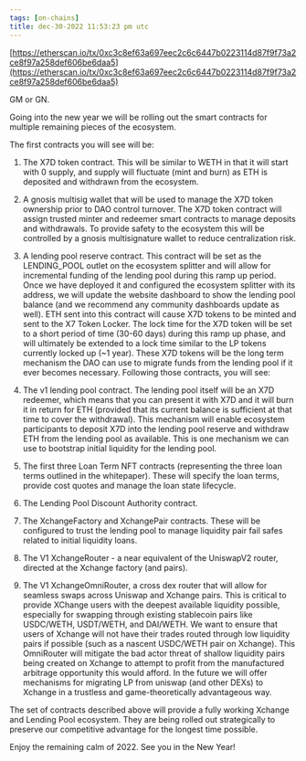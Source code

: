 ```yaml
---
tags: [on-chains]
title: dec-30-2022 11:53:23 pm utc
---
```


[https://etherscan.io/tx/0xc3c8ef63a697eec2c6c6447b0223114d87f9f73a2ce8f97a258def606be6daa5](https://etherscan.io/tx/0xc3c8ef63a697eec2c6c6447b0223114d87f9f73a2ce8f97a258def606be6daa5)

GM or GN.

Going into the new year we will be rolling out the smart contracts for multiple remaining pieces of the ecosystem.

The first contracts you will see will be:

1. The X7D token contract. This will be similar to WETH in that it will start with 0 supply, and supply will fluctuate (mint and burn) as ETH is deposited and withdrawn from the ecosystem.

2. A gnosis multisig wallet that will be used to manage the X7D token ownership prior to DAO control turnover. The X7D token contract will assign trusted minter and redeemer smart contracts to manage deposits and withdrawals. To provide safety to the ecosystem this will be controlled by a gnosis multisignature wallet to reduce centralization risk.

3. A lending pool reserve contract. This contract will be set as the LENDING_POOL outlet on the ecosystem splitter and will allow for incremental funding of the lending pool during this ramp up period. Once we have deployed it and configured the ecosystem splitter with its address, we will update the website dashboard to show the lending pool balance (and we recommend any community dashboards update as well). ETH sent into this contract will cause X7D tokens to be minted and sent to the X7 Token Locker. The lock time for the X7D token will be set to a short period of time (30-60 days) during this ramp up phase, and will ultimately be extended to a lock time similar to the LP tokens currently locked up (~1 year). These X7D tokens will be the long term mechanism the DAO can use to migrate funds from the lending pool if it ever becomes necessary. Following those contracts, you will see:

4. The v1 lending pool contract. The lending pool itself will be an X7D redeemer, which means that you can present it with X7D and it will burn it in return for ETH (provided that its current balance is sufficient at that time to cover the withdrawal). This mechanism will enable ecosystem participants to deposit X7D into the lending pool reserve and withdraw ETH from the lending pool as available. This is one mechanism we can use to bootstrap initial liquidity for the lending pool.

5. The first three Loan Term NFT contracts (representing the three loan terms outlined in the whitepaper). These will specify the loan terms, provide cost quotes and manage the loan state lifecycle.

6. The Lending Pool Discount Authority contract.

7. The XchangeFactory and XchangePair contracts. These will be configured to trust the lending pool to manage liquidity pair fail safes related to initial liquidity loans.

8. The V1 XchangeRouter - a near equivalent of the UniswapV2 router, directed at the Xchange factory (and pairs).

9. The V1 XchangeOmniRouter, a cross dex router that will allow for seamless swaps across Uniswap and Xchange pairs. This is critical to provide XChange users with the deepest available liquidity possible, especially for swapping through existing stablecoin pairs like USDC/WETH, USDT/WETH, and DAI/WETH. We want to ensure that users of Xchange will not have their trades routed through low liquidity pairs if possible (such as a nascent USDC/WETH pair on Xchange). This OmniRouter will mitigate the bad actor threat of shallow liquidity pairs being created on Xchange to attempt to profit from the manufactured arbitrage opportunity this would afford. In the future we will offer mechanisms for migrating LP from uniswap (and other DEXs) to Xchange in a trustless and game-theoretically advantageous way.

The set of contracts described above will provide a fully working Xchange and Lending Pool ecosystem. They are being rolled out strategically to preserve our competitive advantage for the longest time possible.

Enjoy the remaining calm of 2022. See you in the New Year!
